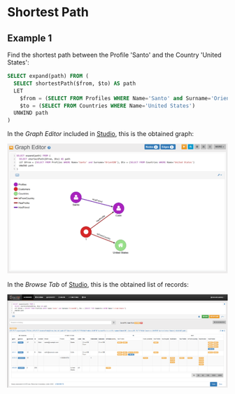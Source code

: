 
# Shortest Path

## Example 1
 
Find the shortest path between the Profile 'Santo' and the Country 'United States':

```sql
SELECT expand(path) FROM (
  SELECT shortestPath($from, $to) AS path 
  LET 
    $from = (SELECT FROM Profiles WHERE Name='Santo' and Surname='OrientDB'), 
    $to = (SELECT FROM Countries WHERE Name='United States') 
  UNWIND path
)
```

In the _Graph Editor_ included in [Studio](../studio/README.md), this is the obtained graph:
 
![](../../../images/demo-dbs/social-travel-agency/shortestpath_1_graph.png)

In the _Browse Tab_ of [Studio](../studio/README.md), this is the obtained list of records:

![](../../../images/demo-dbs/social-travel-agency/shortestpath_1_browse.png)

